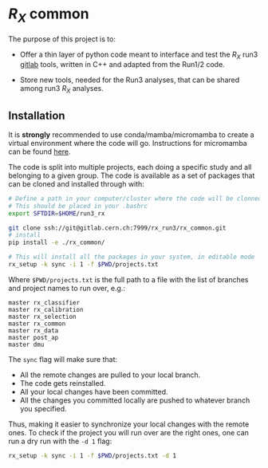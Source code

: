 # $R_X$ common

The purpose of this project is to:

- Offer a thin layer of python code meant to interface and test the $R_X$ run3
[gitlab](https://gitlab.cern.ch/LHCb-RD/cal-rx-run3) tools, written in C++ and adapted from the Run1/2 code.

- Store new tools, needed for the Run3 analyses, that can be shared among run3 $R_X$ analyses.

## Installation

It is **strongly** recommended to use conda/mamba/micromamba to create a virtual environment where the code will go.
Instructions for micromamba can be found
[here](https://mamba.readthedocs.io/en/latest/installation/micromamba-installation.html).

The code is split into multiple projects, each doing a specific study and all belonging to a given group.
The code is available as a set of packages that can be cloned and installed through with:

```bash
# Define a path in your computer/cluster where the code will be clonned
# This should be placed in your .bashrc
export SFTDIR=$HOME/run3_rx

git clone ssh://git@gitlab.cern.ch:7999/rx_run3/rx_common.git
# install
pip install -e ./rx_common/

# This will install all the packages in your system, in editable mode
rx_setup -k sync -i 1 -f $PWD/projects.txt
```

Where `$PWD/projects.txt` is the full path to a file with the list of branches and project names to run over, e.g.:

```
master rx_classifier
master rx_calibration
master rx_selection
master rx_common
master rx_data
master post_ap
master dmu
```

The `sync` flag will make sure that:

- All the remote changes are pulled to your local branch.
- The code gets reinstalled.
- All your local changes have been committed.
- All the changes you committed locally are pushed to whatever branch you specified.

Thus, making it easier to synchronize your local changes with the remote ones.
To check if the project you will run over are the right ones, one can run a dry run with the `-d 1` flag:

```bash
rx_setup -k sync -i 1 -f $PWD/projects.txt -d 1
```
